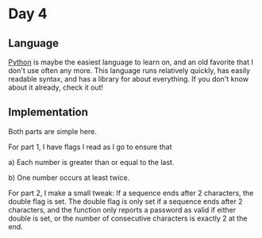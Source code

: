 # Day 4

## Language

[Python](https://www.python.org/) is maybe the easiest language to learn on, and an old favorite that I don't use often any more. This language runs relatively quickly, has easily readable syntax, and has a library for about everything. If you don't know about it already, check it out!

## Implementation

Both parts are simple here.

For part 1, I have flags I read as I go to ensure that 

 a) Each number is greater than or equal to the last.

 b) One number occurs at least twice.

For part 2, I make a small tweak: If a sequence ends after 2 characters, the double flag is set. The double flag is only set if a sequence ends after 2 characters, and the function only reports a password as valid if either double is set, or the number of consecutive characters is exactly 2 at the end.